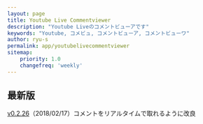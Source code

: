 ```yaml
---
layout: page
title: Youtube Live Commentviewer
description: "Youtube Liveのコメントビューアです"
keywords: "Youtube, コメビュ, コメントビューア, コメントビューワ"
author: ryu-s
permalink: app/youtubelivecommentviewer
sitemap:
    priority: 1.0
    changefreq: 'weekly'	
---
```


## 最新版
[v0.2.26](http://int-main.net/app/YoutubeLiveCommentViewer_v0.2.26.zip)（2018/02/17）コメントをリアルタイムで取れるように改良  
